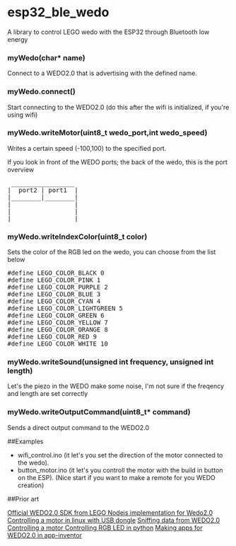 # esp32_ble_wedo
A library to control LEGO wedo with the ESP32 through Bluetooth low energy

### myWedo(char* name)

Connect to a WEDO2.0 that is advertising with the defined name.

### myWedo.connect()

Start connecting to the WEDO2.0 (do this after the wifi is initialized, if you're using wifi)

### myWedo.writeMotor(uint8_t wedo_port,int wedo_speed)

Writes a certain speed (-100,100) to the specified port.

If you look in front of the WEDO ports;
the back of the wedo, this is the port
overview
<pre>
 _________________
|  port2 | port1  |
|________|________|
|                 |
|                 |
|_________________|
</pre>

### myWedo.writeIndexColor(uint8_t color)

Sets the color of the RGB led on the wedo, you can choose from the list below
<pre>
#define LEGO_COLOR_BLACK 0
#define LEGO_COLOR_PINK 1
#define LEGO_COLOR_PURPLE 2
#define LEGO_COLOR_BLUE 3
#define LEGO_COLOR_CYAN 4
#define LEGO_COLOR_LIGHTGREEN 5
#define LEGO_COLOR_GREEN 6
#define LEGO_COLOR_YELLOW 7
#define LEGO_COLOR_ORANGE 8
#define LEGO_COLOR_RED 9
#define LEGO_COLOR_WHITE 10
</pre>
### myWedo.writeSound(unsigned int frequency, unsigned int length)

Let's the piezo in the WEDO make some noise, I'm not sure if the freqency and length are set correctly

### myWedo.writeOutputCommand(uint8_t* command)

Sends a direct output command to the WEDO2.0

##Examples

* wifi_control.ino (it let's you set the direction of the motor connected to the wedo).
* button_motor.ino (it let's you controll the motor with the build in button on the ESP). (Nice start if you want to make a remote for you WEDO creation)

##Prior art

[Official WEDO2.0 SDK from LEGO ](https://education.lego.com/en-us/support/wedo-2/developer-kits)
[Nodejs implementation for Wedo2.0](https://github.com/vheun/wedo2)
[Controlling a motor in linux with USB dongle](http://www.ev3dev.org/docs/tutorials/controlling-wedo2-motor/)
[Sniffing data from WEDO2.0](http://ofalcao.pt/blog/2016/wedo-2-0-reverse-engineering)
[Controlling a motor ](http://ofalcao.pt/blog/2016/controlling-wedo-2-0-motor-from-linux)
[Controlling RGB LED in python](http://ofalcao.pt/blog/2016/wedo-2-0-colors-with-python)
[Making apps for WEDO2.0 in app-inventor](http://ofalcao.pt/blog/2016/lego-wedo-2-0-with-mit-app-inventor)
